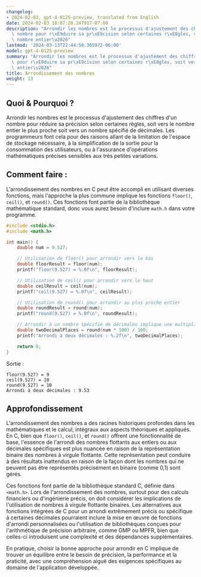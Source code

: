 ```yaml
---
changelog:
- 2024-02-03, gpt-4-0125-preview, translated from English
date: 2024-02-03 18:07:20.247917-07:00
description: "Arrondir les nombres est le processus d'ajustement des chiffres d'un\
  \ nombre pour r\xE9duire sa pr\xE9cision selon certaines r\xE8gles, soit vers le\
  \ nombre entier\u2026"
lastmod: '2024-03-13T22:44:58.365972-06:00'
model: gpt-4-0125-preview
summary: "Arrondir les nombres est le processus d'ajustement des chiffres d'un nombre\
  \ pour r\xE9duire sa pr\xE9cision selon certaines r\xE8gles, soit vers le nombre\
  \ entier\u2026"
title: Arrondissement des nombres
weight: 13
---
```


## Quoi & Pourquoi ?

Arrondir les nombres est le processus d'ajustement des chiffres d'un nombre pour réduire sa précision selon certaines règles, soit vers le nombre entier le plus proche soit vers un nombre spécifié de décimales. Les programmeurs font cela pour des raisons allant de la limitation de l'espace de stockage nécessaire, à la simplification de la sortie pour la consommation des utilisateurs, ou à l'assurance d'opérations mathématiques précises sensibles aux très petites variations.

## Comment faire :

L'arrondissement des nombres en C peut être accompli en utilisant diverses fonctions, mais l'approche la plus commune implique les fonctions `floor()`, `ceil()`, et `round()`. Ces fonctions font partie de la bibliothèque mathématique standard, donc vous aurez besoin d'inclure `math.h` dans votre programme.

```c
#include <stdio.h>
#include <math.h>

int main() {
    double num = 9.527;

    // Utilisation de floor() pour arrondir vers le bas
    double floorResult = floor(num);
    printf("floor(9.527) = %.0f\n", floorResult);

    // Utilisation de ceil() pour arrondir vers le haut
    double ceilResult = ceil(num);
    printf("ceil(9.527) = %.0f\n", ceilResult);

    // Utilisation de round() pour arrondir au plus proche entier
    double roundResult = round(num);
    printf("round(9.527) = %.0f\n", roundResult);

    // Arrondir à un nombre spécifié de décimales implique une multiplication et division
    double twoDecimalPlaces = round(num * 100) / 100;
    printf("Arrondi à deux décimales : %.2f\n", twoDecimalPlaces);

    return 0;
}
```

Sortie :
```
floor(9.527) = 9
ceil(9.527) = 10
round(9.527) = 10
Arrondi à deux décimales : 9.53
```

## Approfondissement

L'arrondissement des nombres a des racines historiques profondes dans les mathématiques et le calcul, intégraux aux aspects théoriques et appliqués. En C, bien que `floor()`, `ceil()`, et `round()` offrent une fonctionnalité de base, l'essence de l'arrondi des nombres flottants aux entiers ou aux décimales spécifiques est plus nuancée en raison de la représentation binaire des nombres à virgule flottante. Cette représentation peut conduire à des résultats inattendus en raison de la façon dont les nombres qui ne peuvent pas être représentés précisément en binaire (comme 0,1) sont gérés.

Ces fonctions font partie de la bibliothèque standard C, définie dans `<math.h>`. Lors de l'arrondissement des nombres, surtout pour des calculs financiers ou d'ingénierie précis, on doit considérer les implications de l'utilisation de nombres à virgule flottante binaires. Les alternatives aux fonctions intégrées de C pour un arrondi extrêmement précis ou spécifique à certaines décimales pourraient inclure la mise en œuvre de fonctions d'arrondi personnalisées ou l'utilisation de bibliothèques conçues pour l'arithmétique de précision arbitraire, comme GMP ou MPFR, bien que celles-ci introduisent une complexité et des dépendances supplémentaires.

En pratique, choisir la bonne approche pour arrondir en C implique de trouver un équilibre entre le besoin de précision, la performance et la praticité, avec une compréhension aiguë des exigences spécifiques au domaine de l'application développée.
